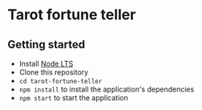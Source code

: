# Tarot fortune teller

## Getting started

- Install [Node LTS](https://nodejs.org)
- Clone this repository
- `cd tarot-fortune-teller`
- `npm install` to install the application's dependencies
- `npm start` to start the application
